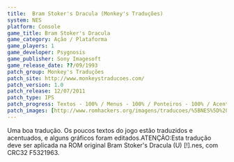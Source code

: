 ```yaml
---
title:  Bram Stoker's Dracula (Monkey's Traduções)
system: NES
platform: Console
game_title: Bram Stoker's Dracula
game_category: Ação / Plataforma
game_players: 1
game_developer: Psygnosis
game_publisher: Sony Imagesoft
game_release_date: ??/09/1993
patch_group: Monkey's Traduções
patch_site: http://www.monkeystraducoes.com/
patch_version: 1.0
patch_release: 12/07/2011
patch_type: IPS
patch_progress: Textos - 100% / Menus - 100% / Ponteiros - 100% / Acentos - 100% / Gráficos - 15%
patch_images: [http://www.romhackers.org/imagens/traducoes/%5BNES%5D%20Bram%20Stoker's%20Dracula%20-%20Monkey's%20Tradu%C3%A7%C3%B5es%20-%201.png,http://www.romhackers.org/imagens/traducoes/%5BNES%5D%20Bram%20Stoker's%20Dracula%20-%20Monkey's%20Tradu%C3%A7%C3%B5es%20-%202.png,http://www.romhackers.org/imagens/traducoes/%5BNES%5D%20Bram%20Stoker's%20Dracula%20-%20Monkey's%20Tradu%C3%A7%C3%B5es%20-%203.png]
---
```

Uma boa tradução. Os poucos textos do jogo estão traduzidos e acentuados, e alguns gráficos foram editados.ATENÇÃO:Esta tradução deve ser aplicada na ROM original Bram Stoker's Dracula (U) [!].nes, com CRC32 F5321963.